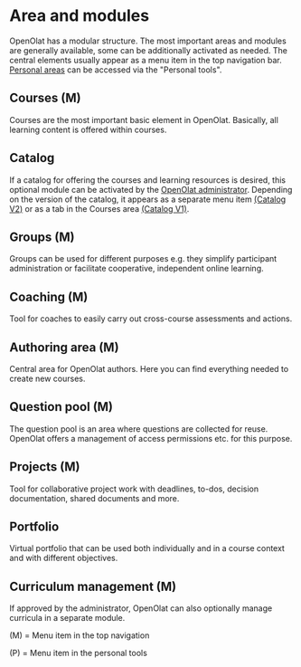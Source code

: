 # Area and modules
OpenOlat has a modular structure. The most important areas and modules are generally available, some can be additionally activated as needed. The central elements usually appear as a menu item in the top navigation bar. [Personal areas](../personal_menu/index.md) can be accessed via the "Personal tools". 

## Courses (M)
Courses are the most important basic element in OpenOlat. Basically, all learning content is offered within courses.

## Catalog
If a catalog for offering the courses and learning resources is desired, this optional module can be activated by the [OpenOlat administrator](../../manual_admin/administration/Modules_Catalog_2.0.md). Depending on the version of the catalog, it appears as a separate menu item [(Catalog V2)](../area_modules/catalog2.0.md) or as a tab in the Courses area [(Catalog V1)](../area_modules/catalog1.0.md). 

## Groups (M)
Groups can be used for different purposes e.g. they simplify participant administration or facilitate cooperative, independent online learning.

## Coaching (M)
Tool for coaches to easily carry out cross-course assessments and actions.

## Authoring area (M)
Central area for OpenOlat authors. Here you can find everything needed to create new courses.

## Question pool (M)
The question pool is an area where questions are collected for reuse. OpenOlat offers a management of access permissions etc. for this purpose.

## Projects (M)
Tool for collaborative project work with deadlines, to-dos, decision documentation, shared documents and more.

## Portfolio
Virtual portfolio that can be used both individually and in a course context and with different objectives.

## Curriculum management (M)
If approved by the administrator, OpenOlat can also optionally manage curricula in a separate module.


(M) = Menu item in the top navigation

(P) = Menu item in the personal tools